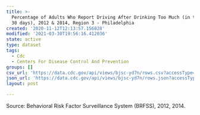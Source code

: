 ```yaml
---
title: >-
  Percentage of Adults Who Report Driving After Drinking Too Much (in the past
  30 days), 2012 & 2014, Region 3 - Philadelphia
created: '2020-11-12T12:13:57.156028'
modified: '2021-03-30T19:56:16.412036'
state: active
type: dataset
tags:
  - Cdc
  - Centers For Disease Control And Prevention
groups: []
csv_url: 'https://data.cdc.gov/api/views/bjsc-yd7n/rows.csv?accessType=DOWNLOAD'
json_url: 'https://data.cdc.gov/api/views/bjsc-yd7n/rows.json?accessType=DOWNLOAD'
layout: post

---
```

Source: Behavioral Risk Factor Surveillance System (BRFSS), 2012, 2014.
